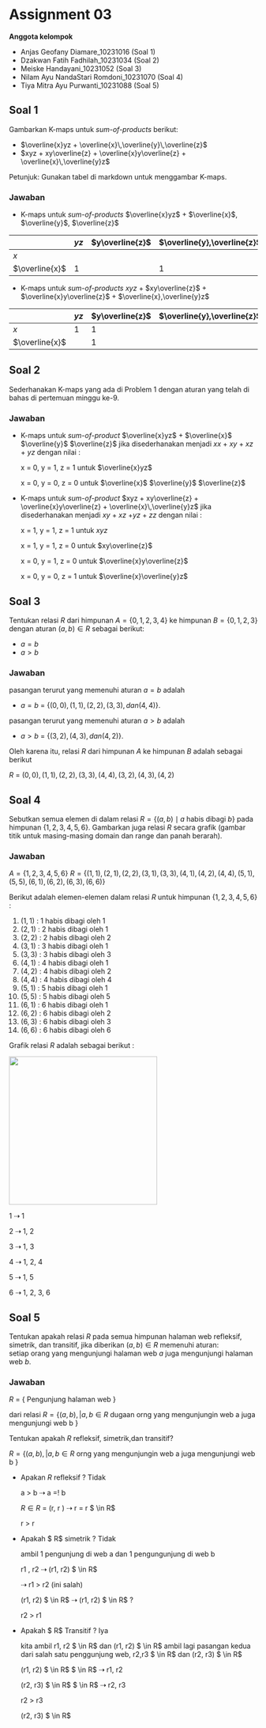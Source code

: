 # Assignment 03

**Anggota kelompok**
- Anjas Geofany Diamare_10231016  (Soal 1)
- Dzakwan Fatih Fadhilah_10231034  (Soal 2)
- Meiske Handayani_10231052  (Soal 3)
- Nilam Ayu NandaStari Romdoni_10231070  (Soal 4)
- Tiya Mitra Ayu Purwanti_10231088  (Soal 5)

## Soal 1
Gambarkan K-maps untuk _sum-of-products_ berikut:
- $\overline{x}yz + \overline{x}\,\overline{y}\,\overline{z}$
- $xyz + xy\overline{z} + \overline{x}y\overline{z} + \overline{x}\,\overline{y}z$

Petunjuk: Gunakan tabel di markdown untuk menggambar K-maps.

### Jawaban
- K-maps untuk _sum-of-products_ $\overline{x}yz$ + $\overline{x}$, $\overline{y}$, $\overline{z}$

|                | $yz$ | $y\overline{z}$ | $\overline{y},\overline{z}$ | $y\overline{z}$ |
| -------------- | ---- | --------------- | --------------------------- | --------------- |
| $x$            |      |                 |                             |                 |
| $\overline{x}$ | 1    |                 | 1                           |                 |

- K-maps untuk _sum-of-products_ $xyz$ + $xy\overline{z}$ + $\overline{x}y\overline{z}$ + $\overline{x},\overline{y}z$

|                | $yz$ | $y\overline{z}$ | $\overline{y},\overline{z}$ | $\overline{y}z$ |
| -------------- | ---- | --------------- | --------------------------- | --------------- |
| $x$            | 1    | 1               |                             |                 |
| $\overline{x}$ |      | 1               |                             | 1               |


## Soal 2
Sederhanakan K-maps yang ada di Problem 1 dengan aturan 
yang telah di bahas di pertemuan minggu ke-9.

### Jawaban 
- K-maps untuk _sum-of-product_ $\overline{x}yz$ + $\overline{x}$ $\overline{y}$ $\overline{z}$ jika disederhanakan menjadi $xx$ + $xy$ + $xz$ + $yz$ dengan nilai :

  x = 0, y = 1, z = 1 untuk $\overline{x}yz$
  
  x = 0, y = 0, z = 0 untuk $\overline{x}$ $\overline{y}$ $\overline{z}$

- K-maps untuk _sum-of-product_ $xyz + xy\overline{z} + \overline{x}y\overline{z} + \overline{x}\,\overline{y}z$ jika disederhanakan menjadi $xy$ + $xz$ +$yz$ + $zz$ dengan nilai :

  x = 1, y = 1, z = 1 untuk $xyz$

  x = 1, y = 1, z = 0 untuk $xy\overline{z}$

  x = 0, y = 1, z = 0 untuk $\overline{x}y\overline{z}$

  x = 0, y = 0, z = 1 untuk $\overline{x}\overline{y}z$

## Soal 3
Tentukan relasi $R$ dari himpunan $A = \{0, 1, 2, 3, 4\}$
ke himpunan $B = \{0, 1, 2, 3\}$ dengan aturan $(a, b) \in R$
sebagai berikut:
- $a = b$
- $a > b$

### Jawaban
pasangan terurut yang memenuhi aturan  $a = b$ adalah
 
- $a = b$ = $\{(0, 0), (1, 1), (2, 2), (3, 3), dan (4, 4)\}$. 

pasangan terurut yang memenuhi aturan $a > b$ adalah


-  $a > b$ = $\{(3, 2), (4, 3), dan (4, 2)\}$.

 Oleh karena itu, relasi $R$ dari himpunan $A$ ke himpunan $B$ adalah sebagai berikut 

 $R$ = ${(0, 0), (1, 1), (2, 2), (3, 3), (4, 4), (3, 2), (4, 3), (4, 2)}$


## Soal 4
Sebutkan semua elemen di dalam relasi 
$R = \{(a, b) \mid a \text{ habis dibagi } b\}$ pada 
himpunan $\{1, 2, 3, 4, 5, 6\}$. Gambarkan juga
relasi $R$ secara grafik (gambar titik untuk masing-masing
domain dan range dan panah berarah).
    
### Jawaban
$A = \{1, 2, 3, 4, 5, 6\}$
$R = \{(1,1), (2,1), (2,2), (3,1), (3,3), (4,1), (4,2), (4,4), (5,1), (5,5), (6,1), (6,2), (6,3), (6,6)\}$

Berikut adalah elemen-elemen dalam relasi $R$ untuk himpunan $\{1,2,3,4,5,6\}$ :
1. $(1,1)$ : 1 habis dibagi oleh 1
2. $(2,1)$ : 2 habis dibagi oleh 1
3. $(2,2)$ : 2 habis dibagi oleh 2
4. $(3,1)$ : 3 habis dibagi oleh 1
5. $(3,3)$ : 3 habis dibagi oleh 3
6. $(4,1)$ : 4 habis dibagi oleh 1
7. $(4,2)$ : 4 habis dibagi oleh 2
8. $(4,4)$ : 4 habis dibagi oleh 4
9. $(5,1)$ : 5 habis dibagi oleh 1
10. $(5,5)$ : 5 habis dibagi oleh 5
11. $(6,1)$ : 6 habis dibagi oleh 1
12. $(6,2)$ : 6 habis dibagi oleh 2
13. $(6,3)$ : 6 habis dibagi oleh 3
14. $(6,6)$ : 6 habis dibagi oleh 6

Grafik relasi $R$ adalah sebagai berikut :

<img src="../Markdown/grafik.jpeg" width=300>

1 $\dashrightarrow$ 1

2 $\dashrightarrow$ 1, 2

3 $\dashrightarrow$ 1, 3

4 $\dashrightarrow$ 1, 2, 4

5 $\dashrightarrow$ 1, 5

6 $\dashrightarrow$ 1, 2, 3, 6


## Soal 5
Tentukan apakah relasi $R$ pada semua himpunan halaman web
refleksif, simetrik, dan transitif, jika diberikan $(a, b) \in R$
memenuhi aturan:  
setiap orang yang mengunjungi halaman web $a$ juga mengunjungi 
halaman web $b$.

### Jawaban
$R$ = \{ Pengunjung halaman web }
 
 dari relasi $R = \{(a,b), | a, b \in R$ dugaan orng yang mengunjungin web a juga mengunjungi web b }

 Tentukan apakah $R$ refleksif, simetrik,dan transitif?

 $R = \{(a,b), | a, b \in R$ orng yang mengunjungin web a juga mengunjungi web b }
 
 - Apakan $R$ refleksif ? Tidak

   a > b $\dashrightarrow$ a =! b 

   $R \in R$ = (r, r ) $\dashrightarrow$ r = r $ \in R$ 

   r > r 
   
- Apakah $ R$ simetrik ? Tidak

  ambil 1 pengunjung di web a dan 1 pengungunjung di web b 

  r1 , r2  $\dashrightarrow$ (r1, r2) $ \in R$

   $\dashrightarrow$ r1 > r2 (ini salah)

  (r1, r2) $ \in R$ $\dashrightarrow$ (r1, r2) $ \in R$ ?

  r2 > r1

 - Apakah $ R$ Transitif ? Iya

   kita ambil r1, r2 $ \in R$ dan (r1, r2) $ \in R$ ambil lagi pasangan kedua dari salah satu penggunjung web, r2,r3 $ \in R$ dan (r2, r3) $ \in R$

   (r1, r2) $ \in R$ $ \in R$ $\dashrightarrow$ r1, r2

   (r2, r3) $ \in R$ $ \in R$ $\dashrightarrow$ r2, r3

   r2 > r3

   (r2, r3) $ \in R$
  <!--  --> 


  